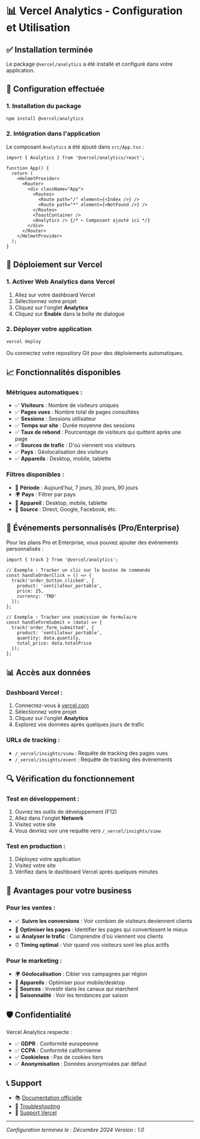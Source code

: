 # 📊 Vercel Analytics - Configuration et Utilisation

## ✅ Installation terminée

Le package `@vercel/analytics` a été installé et configuré dans votre application.

## 🔧 Configuration effectuée

### 1. **Installation du package**
```bash
npm install @vercel/analytics
```

### 2. **Intégration dans l'application**
Le composant `Analytics` a été ajouté dans `src/App.tsx` :

```tsx
import { Analytics } from '@vercel/analytics/react';

function App() {
  return (
    <HelmetProvider>
      <Router>
        <div className="App">
          <Routes>
            <Route path="/" element={<Index />} />
            <Route path="*" element={<NotFound />} />
          </Routes>
          <ToastContainer />
          <Analytics /> {/* ← Composant ajouté ici */}
        </div>
      </Router>
    </HelmetProvider>
  );
}
```

## 🚀 Déploiement sur Vercel

### 1. **Activer Web Analytics dans Vercel**
1. Allez sur votre dashboard Vercel
2. Sélectionnez votre projet
3. Cliquez sur l'onglet **Analytics**
4. Cliquez sur **Enable** dans la boîte de dialogue

### 2. **Déployer votre application**
```bash
vercel deploy
```

Ou connectez votre repository Git pour des déploiements automatiques.

## 📈 Fonctionnalités disponibles

### **Métriques automatiques :**
- ✅ **Visiteurs** : Nombre de visiteurs uniques
- ✅ **Pages vues** : Nombre total de pages consultées
- ✅ **Sessions** : Sessions utilisateur
- ✅ **Temps sur site** : Durée moyenne des sessions
- ✅ **Taux de rebond** : Pourcentage de visiteurs qui quittent après une page
- ✅ **Sources de trafic** : D'où viennent vos visiteurs
- ✅ **Pays** : Géolocalisation des visiteurs
- ✅ **Appareils** : Desktop, mobile, tablette

### **Filtres disponibles :**
- 📅 **Période** : Aujourd'hui, 7 jours, 30 jours, 90 jours
- 🌍 **Pays** : Filtrer par pays
- 📱 **Appareil** : Desktop, mobile, tablette
- 🔗 **Source** : Direct, Google, Facebook, etc.

## 🎯 Événements personnalisés (Pro/Enterprise)

Pour les plans Pro et Enterprise, vous pouvez ajouter des événements personnalisés :

```tsx
import { track } from '@vercel/analytics';

// Exemple : Tracker un clic sur le bouton de commande
const handleOrderClick = () => {
  track('order_button_clicked', {
    product: 'ventilateur_portable',
    price: 25,
    currency: 'TND'
  });
};

// Exemple : Tracker une soumission de formulaire
const handleFormSubmit = (data) => {
  track('order_form_submitted', {
    product: 'ventilateur_portable',
    quantity: data.quantity,
    total_price: data.totalPrice
  });
};
```

## 📊 Accès aux données

### **Dashboard Vercel :**
1. Connectez-vous à [vercel.com](https://vercel.com)
2. Sélectionnez votre projet
3. Cliquez sur l'onglet **Analytics**
4. Explorez vos données après quelques jours de trafic

### **URLs de tracking :**
- `/_vercel/insights/view` : Requête de tracking des pages vues
- `/_vercel/insights/event` : Requête de tracking des événements

## 🔍 Vérification du fonctionnement

### **Test en développement :**
1. Ouvrez les outils de développement (F12)
2. Allez dans l'onglet **Network**
3. Visitez votre site
4. Vous devriez voir une requête vers `/_vercel/insights/view`

### **Test en production :**
1. Déployez votre application
2. Visitez votre site
3. Vérifiez dans le dashboard Vercel après quelques minutes

## 📱 Avantages pour votre business

### **Pour les ventes :**
- 📈 **Suivre les conversions** : Voir combien de visiteurs deviennent clients
- 🎯 **Optimiser les pages** : Identifier les pages qui convertissent le mieux
- 📊 **Analyser le trafic** : Comprendre d'où viennent vos clients
- ⏰ **Timing optimal** : Voir quand vos visiteurs sont les plus actifs

### **Pour le marketing :**
- 🌍 **Géolocalisation** : Cibler vos campagnes par région
- 📱 **Appareils** : Optimiser pour mobile/desktop
- 🔗 **Sources** : Investir dans les canaux qui marchent
- 📅 **Saisonnalité** : Voir les tendances par saison

## 🛡️ Confidentialité

Vercel Analytics respecte :
- ✅ **GDPR** : Conformité européenne
- ✅ **CCPA** : Conformité californienne
- ✅ **Cookieless** : Pas de cookies tiers
- ✅ **Anonymisation** : Données anonymisées par défaut

## 📞 Support

- 📚 [Documentation officielle](https://vercel.com/docs/analytics)
- 🐛 [Troubleshooting](https://vercel.com/docs/analytics/troubleshooting)
- 💬 [Support Vercel](https://vercel.com/support)

---

*Configuration terminée le : Décembre 2024*
*Version : 1.0* 